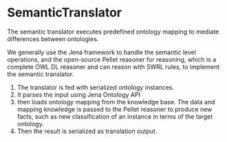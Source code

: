 SemanticTranslator
==================

The semantic translator executes predefined ontology mapping to mediate differences between ontologies. 

We generally use the Jena framework  to handle the semantic level operations, and the open-source Pellet reasoner  for reasoning, which is a complete OWL DL reasoner and can reason with SWRL rules, to implement the semantic translator. 

1. The translator is fed with serialized ontology instances. 
2. It parses the input using Jena Ontology API
3. then loads ontology mapping from the knowledge base. The data and mapping knowledge is passed to the Pellet reasoner to produce new facts, such as new classification of an instance in terms of the target ontology. 
4. Then the result is serialized as translation output. 
